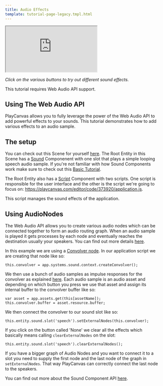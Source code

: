 ```yaml
---
title: Audio Effects
template: tutorial-page-legacy.tmpl.html
---
```


<iframe src="http://playcanv.as/p/kvMKtuwp" ></iframe>

*Click on the various buttons to try out different sound effects.*

<div class="alert alert-info">This tutorial requires Web Audio API support.</div>

## Using The Web Audio API

PlayCanvas allows you to fully leverage the power of the Web Audio API to add powerful effects to your sounds. This tutorial demonstrates how to add various effects to an audio sample.

## The setup

You can check out this Scene for yourself [here][1]. The Root Entity in this Scene has a [Sound][2] Componenent with one slot that plays a simple looping speech audio sample. If you're not familiar with how Sound Components work make sure to check out this [Basic Tutorial][3].

The Root Entity also has a [Script][4] Component with two scripts. One script is responsible for the user interface and the other is the script we're going to focus on: <a href="https://playcanvas.com/editor/code/373920/application.js" target="_blank">https://playcanvas.com/editor/code/373920/application.js</a>.

This script manages the sound effects of the application.

## Using AudioNodes

The Web Audio API allows you to create various audio nodes which can be connected together to form an audio routing graph. When an audio sample is played it gets processes by each node and eventually reaches the destination usually your speakers. You can find out more details [here][5].

In this example we are using a [Convolver node][6]. In our application script we are creating that node like so:

~~~javascript~~~
this.convolver = app.systems.sound.context.createConvolver();
~~~

We then use a bunch of audio samples as impulse responses for the convolver as explained [here][7]. Each audio sample is an audio asset and depending on which button you press we use that asset and assign its internal buffer to the convolver buffer like so:

~~~javascript~~~
var asset = app.assets.get(this[assetName]);
this.convolver.buffer = asset.resource.buffer;
~~~

We then connect the convolver to our sound slot like so:

~~~javascript~~~
this.entity.sound.slot('speech').setExternalNodes(this.convolver);
~~~

If you click on the button called 'None' we clear all the effects which basically means calling ```clearExternalNodes``` on the slot:

~~~javascript~~~
this.entity.sound.slot('speech').clearExternalNodes();
~~~

If you have a bigger graph of Audio Nodes and you want to connect it to a slot you need to supply the first node and the last node of the graph in ```setExternalNodes```. That way PlayCanvas can correctly connect the last node to the speakers.

You can find out more about the Sound Component API [here][8].

[1]: https://playcanvas.com/editor/scene/403361
[2]: /user-manual/packs/components/sound
[3]: /tutorials/beginner/basic-audio
[4]: /user-manual/packs/components/script
[5]: https://developer.mozilla.org/en-US/docs/Web/API/Web_Audio_API
[6]: https://developer.mozilla.org/en-US/docs/Web/API/ConvolverNode
[7]: https://developer.mozilla.org/en-US/docs/Web/API/ConvolverNode/buffer
[8]: /api/pc.Sound.html